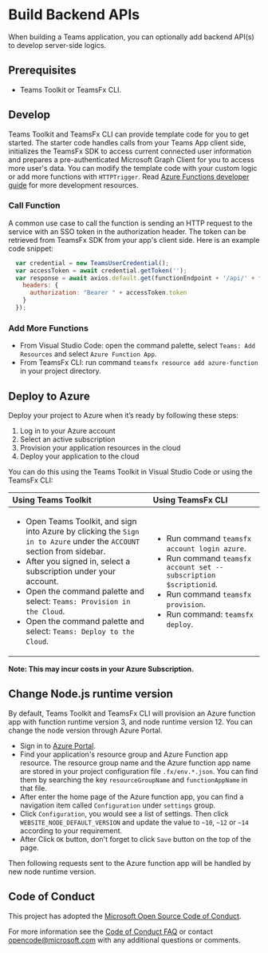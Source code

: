# Build Backend APIs

When building a Teams application, you can optionally add backend API(s) to develop server-side logics.

## Prerequisites

* Teams Toolkit or TeamsFx CLI.

## Develop

Teams Toolkit and TeamsFx CLI can provide template code for you to get started. The starter code handles calls from your Teams App client side, initializes the TeamsFx SDK to access current connected user information and prepares a pre-authenticated Microsoft Graph Client for you to access more user's data. You can modify the template code with your custom logic or add more functions with `HTTPTrigger`. Read [Azure Functions developer guide](https://docs.microsoft.com/en-us/azure/azure-functions/functions-reference) for more development resources.

### Call Function

A common use case to call the function is sending an HTTP request to the service with an SSO token in the authorization header. The token can be retrieved from TeamsFx SDK from your app's client side. Here is an example code snippet:

``` JavaScript
  var credential = new TeamsUserCredential();
  var accessToken = await credential.getToken('');
  var response = await axios.default.get(functionEndpoint + '/api/' + functionName, {
    headers: {
      authorization: "Bearer " + accessToken.token
    }
  });
```

### Add More Functions

* From Visual Studio Code: open the command palette, select `Teams: Add Resources` and select `Azure Function App`.
* From TeamsFx CLI: run command `teamsfx resource add azure-function` in your project directory.

## Deploy to Azure

Deploy your project to Azure when it’s ready by following these steps:

1. Log in to your Azure account
2. Select an active subscription
3. Provision your application resources in the cloud
4. Deploy your application to the cloud

You can do this using the Teams Toolkit in Visual Studio Code or using the TeamsFx CLI:

| Using Teams Toolkit| Using TeamsFx CLI|
| :------------------| :----------------|
| <ul><li>Open Teams Toolkit, and sign into Azure by clicking the `Sign in to Azure` under the `ACCOUNT` section from sidebar.</li> <li>After you signed in, select a subscription under your account.</li><li>Open the command palette and select: `Teams: Provision in the Cloud`.</li><li>Open the command palette and select: `Teams: Deploy to the Cloud`.</li></ul>  | <ul> <li>Run command `teamsfx account login azure`.</li> <li>Run command `teamsfx account set --subscription $scriptionid`.</li> <li> Run command `teamsfx provision`.</li> <li>Run command: `teamsfx deploy`. </li></ul>|

**Note: This may incur costs in your Azure Subscription.**

## Change Node.js runtime version

By default, Teams Toolkit and TeamsFx CLI will provision an Azure function app with function runtime version 3, and node runtime version 12. You can change the node version through Azure Portal.

* Sign in to [Azure Portal](https://azure.microsoft.com/).
* Find your application's resource group and Azure Function app resource. The resource group name and the Azure function app name are stored in your project configuration file `.fx/env.*.json`. You can find them by searching the key `resourceGroupName` and `functionAppName` in that file.
* After enter the home page of the Azure function app, you can find a navigation item called `Configuration` under `settings` group.
* Click `Configuration`, you would see a list of settings. Then click `WEBSITE_NODE_DEFAULT_VERSION` and update the value to `~10`, `~12` or `~14` according to your requirement.
* After Click `OK` button, don't forget to click `Save` button on the top of the page.

Then following requests sent to the Azure function app will be handled by new node runtime version.

## Code of Conduct

This project has adopted the [Microsoft Open Source Code of Conduct](https://opensource.microsoft.com/codeofconduct/).

For more information see the [Code of Conduct FAQ](https://opensource.microsoft.com/codeofconduct/faq/) or contact [opencode@microsoft.com](mailto:opencode@microsoft.com) with any additional questions or comments.